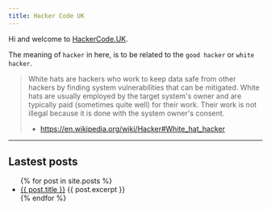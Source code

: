 ```yaml
---
title: Hacker Code UK
---
```


Hi and welcome to [HackerCode.UK](https://hackercode.uk).

The meaning of `hacker` in here, is to be related to the `good hacker` or `white hacker`.

> White hats are hackers who work to keep data safe from other hackers by finding system vulnerabilities that can be mitigated.
> White hats are usually employed by the target system's owner and are typically paid (sometimes quite well) for their work.
> Their work is not illegal because it is done with the system owner's consent.
> 
> - <https://en.wikipedia.org/wiki/Hacker#White_hat_hacker>

---

## Lastest posts

<ul>
  {% for post in site.posts %}
    <li>
      <a href="{{ post.url }}">{{ post.title }}</a>
      {{ post.excerpt }}
    </li>
  {% endfor %}
</ul>
